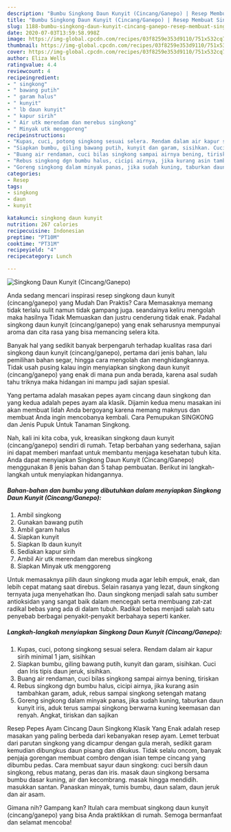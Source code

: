 ```yaml
---
description: "Bumbu Singkong Daun Kunyit (Cincang/Ganepo) | Resep Membuat Singkong Daun Kunyit (Cincang/Ganepo) Yang Enak Dan Mudah"
title: "Bumbu Singkong Daun Kunyit (Cincang/Ganepo) | Resep Membuat Singkong Daun Kunyit (Cincang/Ganepo) Yang Enak Dan Mudah"
slug: 1188-bumbu-singkong-daun-kunyit-cincang-ganepo-resep-membuat-singkong-daun-kunyit-cincang-ganepo-yang-enak-dan-mudah
date: 2020-07-03T13:59:58.998Z
image: https://img-global.cpcdn.com/recipes/03f8259e353d9110/751x532cq70/singkong-daun-kunyit-cincangganepo-foto-resep-utama.jpg
thumbnail: https://img-global.cpcdn.com/recipes/03f8259e353d9110/751x532cq70/singkong-daun-kunyit-cincangganepo-foto-resep-utama.jpg
cover: https://img-global.cpcdn.com/recipes/03f8259e353d9110/751x532cq70/singkong-daun-kunyit-cincangganepo-foto-resep-utama.jpg
author: Eliza Wells
ratingvalue: 4.4
reviewcount: 4
recipeingredient:
- " singkong"
- " bawang putih"
- " garam halus"
- " kunyit"
- " lb daun kunyit"
- " kapur sirih"
- " Air utk merendam dan merebus singkong"
- " Minyak utk menggoreng"
recipeinstructions:
- "Kupas, cuci, potong singkong sesuai selera. Rendam dalam air kapur sirih minimal 1 jam, sisihkan"
- "Siapkan bumbu, giling bawang putih, kunyit dan garam, sisihkan. Cuci dan Iris tipis daun jeruk, sisihkan."
- "Buang air rendaman, cuci bilas singkong sampai airnya bening, tiriskan"
- "Rebus singkong dgn bumbu halus, cicipi airnya, jika kurang asin tambahkan garam, aduk, rebus sampai singkong setengah matang"
- "Goreng singkong dalam minyak panas, jika sudah kuning, taburkan daun kunyit iris, aduk terus sampai singkong berwarna kuning keemasan dan renyah. Angkat, tiriskan dan sajikan"
categories:
- Resep
tags:
- singkong
- daun
- kunyit

katakunci: singkong daun kunyit 
nutrition: 267 calories
recipecuisine: Indonesian
preptime: "PT10M"
cooktime: "PT31M"
recipeyield: "4"
recipecategory: Lunch

---
```



![Singkong Daun Kunyit (Cincang/Ganepo)](https://img-global.cpcdn.com/recipes/03f8259e353d9110/751x532cq70/singkong-daun-kunyit-cincangganepo-foto-resep-utama.jpg)

Anda sedang mencari inspirasi resep singkong daun kunyit (cincang/ganepo) yang Mudah Dan Praktis? Cara Memasaknya memang tidak terlalu sulit namun tidak gampang juga. seandainya keliru mengolah maka hasilnya Tidak Memuaskan dan justru cenderung tidak enak. Padahal singkong daun kunyit (cincang/ganepo) yang enak seharusnya mempunyai aroma dan cita rasa yang bisa memancing selera kita.

Banyak hal yang sedikit banyak berpengaruh terhadap kualitas rasa dari singkong daun kunyit (cincang/ganepo), pertama dari jenis bahan, lalu pemilihan bahan segar, hingga cara mengolah dan menghidangkannya. Tidak usah pusing kalau ingin menyiapkan singkong daun kunyit (cincang/ganepo) yang enak di mana pun anda berada, karena asal sudah tahu triknya maka hidangan ini mampu jadi sajian spesial.

Yang pertama adalah masakan pepes ayam cincang daun singkong dan yang kedua adalah pepes ayam ala klasik. Dijamin kedua menu masakan ini akan membuat lidah Anda bergoyang karena memang maknyus dan membuat Anda ingin mencobanya kembali. Cara Pemupukan SINGKONG dan Jenis Pupuk Untuk Tanaman Singkong.


Nah, kali ini kita coba, yuk, kreasikan singkong daun kunyit (cincang/ganepo) sendiri di rumah. Tetap berbahan yang sederhana, sajian ini dapat memberi manfaat untuk membantu menjaga kesehatan tubuh kita. Anda dapat menyiapkan Singkong Daun Kunyit (Cincang/Ganepo) menggunakan 8 jenis bahan dan 5 tahap pembuatan. Berikut ini langkah-langkah untuk menyiapkan hidangannya.

<!--inarticleads1-->

##### Bahan-bahan dan bumbu yang dibutuhkan dalam menyiapkan Singkong Daun Kunyit (Cincang/Ganepo):

1. Ambil  singkong
1. Gunakan  bawang putih
1. Ambil  garam halus
1. Siapkan  kunyit
1. Siapkan  lb daun kunyit
1. Sediakan  kapur sirih
1. Ambil  Air utk merendam dan merebus singkong
1. Siapkan  Minyak utk menggoreng


Untuk memasaknya pilih daun singkong muda agar lebih empuk, enak, dan lebih cepat matang saat direbus. Selain rasanya yang lezat, daun singkong ternyata juga menyehatkan lho. Daun singkong menjadi salah satu sumber antioksidan yang sangat baik dalam mencegah serta membuang zat-zat radikal bebas yang ada di dalam tubuh. Radikal bebas menjadi salah satu penyebab berbagai penyakit-penyakit berbahaya seperti kanker. 

<!--inarticleads2-->

##### Langkah-langkah menyiapkan Singkong Daun Kunyit (Cincang/Ganepo):

1. Kupas, cuci, potong singkong sesuai selera. Rendam dalam air kapur sirih minimal 1 jam, sisihkan
1. Siapkan bumbu, giling bawang putih, kunyit dan garam, sisihkan. Cuci dan Iris tipis daun jeruk, sisihkan.
1. Buang air rendaman, cuci bilas singkong sampai airnya bening, tiriskan
1. Rebus singkong dgn bumbu halus, cicipi airnya, jika kurang asin tambahkan garam, aduk, rebus sampai singkong setengah matang
1. Goreng singkong dalam minyak panas, jika sudah kuning, taburkan daun kunyit iris, aduk terus sampai singkong berwarna kuning keemasan dan renyah. Angkat, tiriskan dan sajikan


Resep Pepes Ayam Cincang Daun Singkong Klasik Yang Enak adalah resep masakan yang paling berbeda dari kebanyakan resep ayam. Lemet terbuat dari parutan singkong yang dicampur dengan gula merah, sedikit garam kemudian dibungkus daun pisang dan dikukus. Tidak selalu oncom, banyak penjaja gorengan membuat combro dengan isian tempe cincang yang dibumbu pedas. Cara membuat sayur daun singkong: cuci bersih daun singkong, rebus matang, peras dan iris. masak daun singkong bersama bumbu dasar kuning, air dan kecombrang. masak hingga mendidih. masukkan santan. Panaskan minyak, tumis bumbu, daun salam, daun jeruk dan air asam. 

Gimana nih? Gampang kan? Itulah cara membuat singkong daun kunyit (cincang/ganepo) yang bisa Anda praktikkan di rumah. Semoga bermanfaat dan selamat mencoba!
